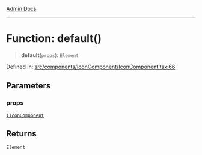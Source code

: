 [Admin Docs](/)

***

# Function: default()

> **default**(`props`): `Element`

Defined in: [src/components/IconComponent/IconComponent.tsx:66](https://github.com/PalisadoesFoundation/talawa-admin/blob/main/src/components/IconComponent/IconComponent.tsx#L66)

## Parameters

### props

[`IIconComponent`](components\IconComponent\IconComponent\README\interfaces\IIconComponent.md)

## Returns

`Element`

